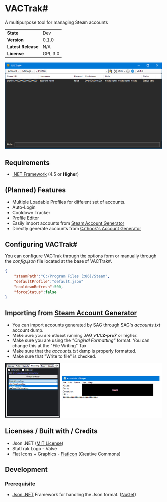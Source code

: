 # VACTrak#
A multipurpose tool for managing Steam accounts
<table>
    <tr><td><b>State</b></td><td>Dev</td></tr>
    <tr><td><b>Version</b></td><td>0.1.0</td></tr>
    <tr><td><b>Latest Release</b></td><td>N/A</td></tr>
    <tr><td><b>License</b></td><td>GPL 3.0</td></tr>
</table>

<img src="ss.png"/>

## Requirements
* <a href="https://dotnet.microsoft.com/download/dotnet-framework">.NET Framework</a> (4.5 or <b>Higher</b>)

## (Planned) Features
* Multiple Loadable Profiles for different set of accounts.
* Auto-Login
* Cooldown Tracker
* Profile Editor
* Easily import accounts from <a href="https://github.com/Ashesh3/Steam-Account-Generator">Steam Account Generator</a>
* Directly generate accounts from  <a href="https://accgen.cathook.club">Cathook's Account Generator</a>

## Configuring VACTrak#
You can configure VACTrak through the options form or manually through the <i>config.json</i> file located at the base of VACTrak#.

```json
{
    "steamPath":"C:/Program Files (x86)/Steam",
    "defaultProfile":"default.json",
    "cooldownRefresh":500,
    "forceStatus":false
}
```

## Importing from <a href="https://github.com/Ashesh3/Steam-Account-Generator">Steam Account Generator</a>
* You can import accounts generated by SAG through SAG's <i>accounts.txt</i> account dump.
* Make sure you are atleast running SAG <b>v1.1.2-pre7</b> or higher.
* Make sure you are using the <i>"Original Formatting"</i> format. You can change this at the "File Writing" Tab
* Make sure that the <i>accounts.txt</i> dump is properly formatted.
* Make sure that "Write to file" is checked.

<img src="ss2.png"/>

## Licenses / Built with / Credits
* Json .NET (<a href="https://github.com/JamesNK/Newtonsoft.Json/blob/master/LICENSE.md">MIT License</a>)
* StatTrak Logo - Valve
* Flat Icons + Graphics - <a href="https://www.flaticon.com/">FlatIcon</a> (Creative Commons)

## Development
### Prerequisite
* <a href="https://www.newtonsoft.com/json">Json .NET</a> Framework for handling the Json format. (<a href="https://www.nuget.org/packages/Newtonsoft.Json/">NuGet</a>)
